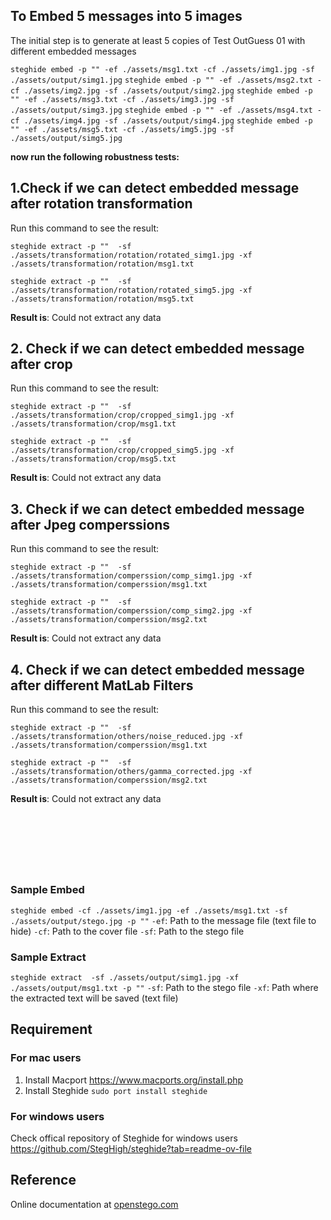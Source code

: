 ## To Embed 5 messages into 5 images
The initial step is to generate at least 5 copies of Test OutGuess 01 with different embedded messages

`steghide embed -p "" -ef ./assets/msg1.txt -cf ./assets/img1.jpg -sf ./assets/output/simg1.jpg`
`steghide embed -p "" -ef ./assets/msg2.txt -cf ./assets/img2.jpg -sf ./assets/output/simg2.jpg`
`steghide embed -p "" -ef ./assets/msg3.txt -cf ./assets/img3.jpg -sf ./assets/output/simg3.jpg`
`steghide embed -p "" -ef ./assets/msg4.txt -cf ./assets/img4.jpg -sf ./assets/output/simg4.jpg`
`steghide embed -p "" -ef ./assets/msg5.txt -cf ./assets/img5.jpg -sf ./assets/output/simg5.jpg`

**now run the following robustness tests:**

## 1.Check if we can detect embedded message after rotation transformation
Run this command to see the result:

`steghide extract -p ""  -sf ./assets/transformation/rotation/rotated_simg1.jpg -xf ./assets/transformation/rotation/msg1.txt` 

`steghide extract -p ""  -sf ./assets/transformation/rotation/rotated_simg5.jpg -xf ./assets/transformation/rotation/msg5.txt`

**Result is**: Could not extract any data


## 2. Check if we can detect embedded message after crop
Run this command to see the result:

`steghide extract -p ""  -sf ./assets/transformation/crop/cropped_simg1.jpg -xf ./assets/transformation/crop/msg1.txt` 

`steghide extract -p ""  -sf ./assets/transformation/crop/cropped_simg5.jpg -xf ./assets/transformation/crop/msg5.txt`

**Result is**: Could not extract any data

## 3. Check if we can detect embedded message after Jpeg comperssions
Run this command to see the result:

`steghide extract -p ""  -sf ./assets/transformation/comperssion/comp_simg1.jpg -xf ./assets/transformation/comperssion/msg1.txt` 

`steghide extract -p ""  -sf ./assets/transformation/comperssion/comp_simg2.jpg -xf ./assets/transformation/comperssion/msg2.txt`

**Result is**: Could not extract any data



## 4. Check if we can detect embedded message after different MatLab Filters
Run this command to see the result:

`steghide extract -p ""  -sf ./assets/transformation/others/noise_reduced.jpg -xf ./assets/transformation/comperssion/msg1.txt`

`steghide extract -p ""  -sf ./assets/transformation/others/gamma_corrected.jpg -xf ./assets/transformation/comperssion/msg2.txt`

**Result is**: Could not extract any data

<br><br><br>
---
### Sample Embed 

`steghide embed -cf ./assets/img1.jpg -ef ./assets/msg1.txt -sf ./assets/output/stego.jpg -p ""`
`-ef`: Path to the message file (text file to hide)
`-cf`: Path to the cover file
`-sf`: Path to the stego file

### Sample Extract 
`steghide extract  -sf ./assets/output/simg1.jpg -xf ./assets/output/msg1.txt -p ""`
`-sf`: Path to the stego file
`-xf`: Path where the extracted text will be saved (text file)

## Requirement
### For mac users
1. Install Macport <a href="https://www.macports.org/install.php">https://www.macports.org/install.php</a>
2. Install Steghide `sudo port install steghide`
### For windows users
Check offical repository of Steghide for windows users <a href="https://github.com/StegHigh/steghide?tab=readme-ov-file">https://github.com/StegHigh/steghide?tab=readme-ov-file</a>

## Reference 
Online documentation at [openstego.com](https://www.openstego.com/cmdline.html)

